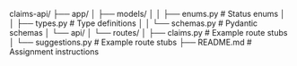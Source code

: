 claims-api/
├── app/
│   ├── models/
│   │   ├── enums.py         # Status enums
│   │   ├── types.py         # Type definitions
│   │   └── schemas.py       # Pydantic schemas
│   └── api/
│       └── routes/
│           ├── claims.py     # Example route stubs
│           └── suggestions.py # Example route stubs
├── README.md                 # Assignment instructions
